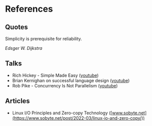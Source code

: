 # References

## Quotes

Simplicity is prerequisite for reliability.

*Edsger W. Dijkstra*

## Talks

* Rich Hickey - Simple Made Easy ([youtube](https://www.youtube.com/watch?v=LKtk3HCgTa8))
* Brian Kernighan on successful language design ([youtube](https://www.youtube.com/watch?v=Sg4U4r_AgJU))
* Rob Pike - Concurrency Is Not Parallelism ([youtube](https://www.youtube.com/watch?v=qmg1CF3gZQ0))

## Articles

* Linux I/O Principles and Zero-copy Technology ([www.sobyte.net](https://www.sobyte.net/post/2022-03/linux-io-and-zero-copy/))
